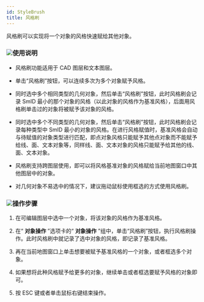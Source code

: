 ```yaml
---
id: StyleBrush
title: 风格刷  
---  
```

 风格刷可以实现将一个对象的风格快速赋给其他对象。



 ### ![](../../../img/read.gif)使用说明

   * 风格刷功能适用于 CAD 图层和文本图层。

   * 单击“风格刷”按钮，可以连续多次为多个对象赋予风格。

   * 同时选中多个相同类型的几何对象，然后单击“风格刷”按钮，此时风格刷会记录 SmID
最小的那个对象的风格（以此对象的风格作为基准风格），后面用风格刷单击过的对象将被赋予该对象的风格。

   * 同时选中多个不同类型的几何对象，然后单击“风格刷”按钮，此时风格刷会记录每种类型中 SmID
最小的对象的风格。在进行风格赋值时，基准风格会自动与待赋值的对象类型进行匹配，即点对象风格只能赋予其他点对象而不能赋予给线、面、文本对象等，同样线、面、文本对象的风格只能赋予给其他的线、面、文本对象。

   * 风格刷支持跨图层使用，即可以将风格基准对象的风格赋给当前地图窗口中其他图层中的对象。

   * 对几何对象不易选中的情况下，建议拖动鼠标使用框选的方式使用风格刷。

 ### ![](../../../img/read.gif)操作步骤

   1. 在可编辑图层中选中一个对象，将该对象的风格作为基准风格。

   2. 在“ **对象操作** ”选项卡的“ **对象操作**
”组中，单击“风格刷”按钮，执行风格刷操作。此时风格刷中就记录了选中对象的风格，即记录了基准风格。

   3. 再在当前地图窗口上单击想要被赋予基准风格的一个对象，或者框选多个对象。

   4. 如果想将此种风格赋予给更多的对象，继续单击或者框选要赋予风格的对象即可。

   5. 按 ESC 键或者单击鼠标右键结束操作。

